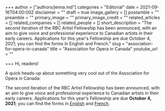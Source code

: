 +++
author = ["authors/jenna.md"]
categories = "Editorial"
date = 2021-09-16T04:00:00Z
disclaimer = ""
draft = true
image_gallery = []
postamble = ""
preamble = ""
primary_image = ""
primary_image_credit = ""
related_articles = []
related_companies = []
related_people = []
short_description = "The second iteration of the RBC Artist Fellowship has been announced, with an aim to give voice and professional experience to Canadian artists in their early careers. Applications for this year's Fellowship are due October 4, 2021; you can find the forms in English and French."
slug = "association-for-opera-in-canada"
title = "Association for Opera in Canada"
youtube_url = ""

+++
Hi, readers!

A quick heads-up about something very cool out of the Association for Opera in Canada:

The second iteration of the RBC Artist Fellowship has been announced, with an aim to give voice and professional experience to Canadian artists in their early careers. Applications for this year's Fellowship are due **October 4, 2021**; you can find the forms in [English](https://docs.google.com/forms/d/e/1FAIpQLSdzRnsXTgQRGVKT4byu-JZJCO-Coxk_77wAKSM8hbWrhfl8eA/viewform) and [French](https://docs.google.com/forms/d/e/1FAIpQLSc0nL0rk-aYXAm--K3JKiYRfhQqTH5Or7EHEoaeEneX75qAxw/viewform).
